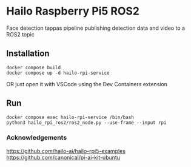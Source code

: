 # Hailo Raspberry Pi5 ROS2 
Face detection tappas pipeline publishing detection data and video to a ROS2 topic

## Installation
```
docker compose build
docker compose up -d hailo-rpi-service
```
OR just open it with VSCode using the Dev Containers extension
## Run
```
docker compose exec hailo-rpi-service /bin/bash
python3 hailo_rpi_ros2/ros2_node.py --use-frame --input rpi
```

### Acknowledgements
https://github.com/hailo-ai/hailo-rpi5-examples
https://github.com/canonical/pi-ai-kit-ubuntu
